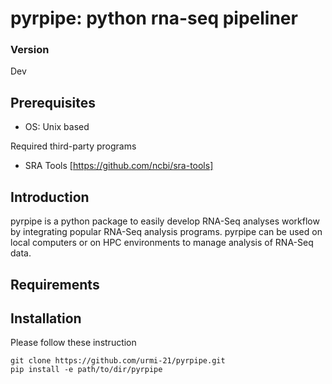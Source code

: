 # pyrpipe: python rna-seq pipeliner

### Version
Dev

## Prerequisites

* OS: Unix based

Required third-party programs

* SRA Tools [https://github.com/ncbi/sra-tools]


## Introduction
pyrpipe is a python package to easily develop RNA-Seq analyses workflow by integrating popular RNA-Seq analysis programs.
pyrpipe can be used on local computers or on HPC environments to manage analysis of RNA-Seq data.

## Requirements


## Installation
Please follow these instruction 
```
git clone https://github.com/urmi-21/pyrpipe.git
pip install -e path/to/dir/pyrpipe
```
